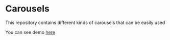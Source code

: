 # Carousels
This repository contains different kinds of carousels that can be easily used

You can see demo [here](https://manojboganadham.github.io/UtilityCarousels/index.html)
